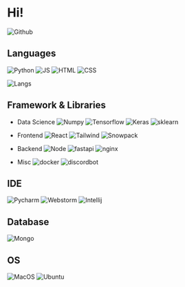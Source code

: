 # Hi!

![Github](https://github-readme-stats.vercel.app/api?username=janu8ry&show_icons=true&theme=onedark)

## Languages
![Python](https://img.shields.io/badge/Python-3776AB?style=for-the-badge&logo=python&logoColor=white)
![JS](https://img.shields.io/badge/JavaScript-F7DF1E?style=for-the-badge&logo=javascript&logoColor=black)
![HTML](https://img.shields.io/badge/HTML5-E34F26?style=for-the-badge&logo=html5&logoColor=white)
![CSS](https://img.shields.io/badge/CSS3-1572B6?style=for-the-badge&logo=css3&logoColor=white)   

![Langs](https://github-readme-stats.vercel.app/api/top-langs?username=janu8ry&show_icons=true&theme=onedark)


## Framework & Libraries
- Data Science
![Numpy](https://img.shields.io/badge/Numpy-013243?style=for-the-badge&logo=numpy&logoColor=white)
![Tensorflow](https://img.shields.io/badge/Tensorflow-FF6F00?style=for-the-badge&logo=tensorflow&logoColor=white)
![Keras](https://img.shields.io/badge/Keras-D00000?style=for-the-badge&logo=keras&logoColor=white)
![sklearn](https://img.shields.io/badge/scikit-learn-F7931E?style=for-the-badge&logo=scikit-learn&logoColor=white)    

- Frontend
![React](https://img.shields.io/badge/React-61DAFB?style=for-the-badge&logo=react&logoColor=61DAFB)
![Tailwind](https://img.shields.io/badge/Tailwind_CSS-06B6D4?style=for-the-badge&logo=tailwind-css&logoColor=white)
![Snowpack](https://img.shields.io/badge/Snowpack-2E5E82?style=for-the-badge&logo=snowpack&logoColor=white)     

- Backend
![Node](https://img.shields.io/badge/Node.js-339933?style=for-the-badge&logo=node.js&logoColor=white)
![fastapi](https://img.shields.io/badge/FastAPI-009688?style=for-the-badge&logo=FastAPI&logoColor=white)
![nginx](https://img.shields.io/badge/Nginx-009639?style=for-the-badge&logo=nginx&logoColor=white)     

- Misc
![docker](https://img.shields.io/badge/Docker-2496ED?style=for-the-badge&logo=docker&logoColor=white)
![discordbot](https://img.shields.io/badge/Discord.py-5865F2?style=for-the-badge&logo=discord&logoColor=white)

## IDE
![Pycharm](https://img.shields.io/badge/Pycharm-18d68c?style=for-the-badge&logo=pycharm&logoColor=white)
![Webstorm](https://img.shields.io/badge/Webstorm-05c1fd?style=for-the-badge&logo=webstorm&logoColor=white)
![Intellij](https://img.shields.io/badge/IntelliJ%20IDEA-fb2046.svg?style=for-the-badge&logo=intellij-idea&logoColor=white)


## Database
![Mongo](https://img.shields.io/badge/MongoDB-47A248?style=for-the-badge&logo=mongodb&logoColor=white)

## OS
![MacOS](https://img.shields.io/badge/macOS-999999?style=for-the-badge&logo=apple&logoColor=white)
![Ubuntu](https://img.shields.io/badge/Ubuntu-E95420?style=for-the-badge&logo=ubuntu&logoColor=white)
